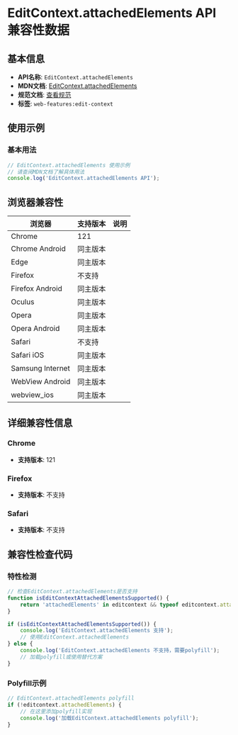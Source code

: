 # EditContext.attachedElements API 兼容性数据

## 基本信息

- **API名称**: `EditContext.attachedElements`
- **MDN文档**: [EditContext.attachedElements](https://developer.mozilla.org/docs/Web/API/EditContext/attachedElements)
- **规范文档**: [查看规范](https://w3c.github.io/edit-context/#dom-editcontext-attachedelements)
- **标签**: `web-features:edit-context`

## 使用示例

### 基本用法

```javascript
// EditContext.attachedElements 使用示例
// 请查阅MDN文档了解具体用法
console.log('EditContext.attachedElements API');
```

## 浏览器兼容性

| 浏览器 | 支持版本 | 说明 |
|--------|----------|------|
| Chrome | 121 |  |
| Chrome Android | 同主版本 |  |
| Edge | 同主版本 |  |
| Firefox | 不支持 |  |
| Firefox Android | 同主版本 |  |
| Oculus | 同主版本 |  |
| Opera | 同主版本 |  |
| Opera Android | 同主版本 |  |
| Safari | 不支持 |  |
| Safari iOS | 同主版本 |  |
| Samsung Internet | 同主版本 |  |
| WebView Android | 同主版本 |  |
| webview_ios | 同主版本 |  |

## 详细兼容性信息

### Chrome

- **支持版本**: 121

### Firefox

- **支持版本**: 不支持

### Safari

- **支持版本**: 不支持

## 兼容性检查代码

### 特性检测

```javascript
// 检查EditContext.attachedElements是否支持
function isEditContextAttachedElementsSupported() {
    return 'attachedElements' in editcontext && typeof editcontext.attachedElements === 'function';
}

if (isEditContextAttachedElementsSupported()) {
    console.log('EditContext.attachedElements 支持');
    // 使用EditContext.attachedElements
} else {
    console.log('EditContext.attachedElements 不支持，需要polyfill');
    // 加载polyfill或使用替代方案
}
```

### Polyfill示例

```javascript
// EditContext.attachedElements polyfill
if (!editcontext.attachedElements) {
    // 在这里添加polyfill实现
    console.log('加载EditContext.attachedElements polyfill');
}
```

